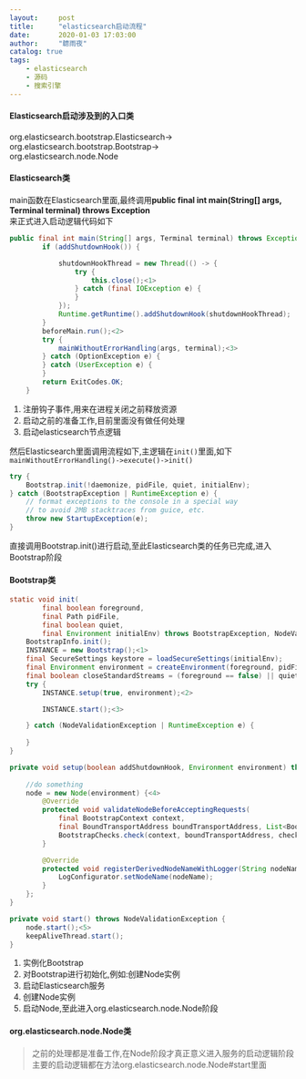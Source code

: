 ```yaml
---
layout:     post
title:      "elasticsearch启动流程"
date:       2020-01-03 17:03:00
author:     "聼雨夜"
catalog: true
tags:
    - elasticsearch
    - 源码
    - 搜索引擎
---
```

#### Elasticsearch启动涉及到的入口类
org.elasticsearch.bootstrap.Elasticsearch-></br>
org.elasticsearch.bootstrap.Bootstrap-></br>
org.elasticsearch.node.Node</br>

#### Elasticsearch类
main函数在Elasticsearch里面,最终调用<strong>public final int main(String[] args, Terminal terminal) throws Exception</strong><br/>
来正式进入启动逻辑代码如下
```java
public final int main(String[] args, Terminal terminal) throws Exception {
        if (addShutdownHook()) {

            shutdownHookThread = new Thread(() -> {
                try {
                    this.close();<1>
                } catch (final IOException e) {
                }
            });
            Runtime.getRuntime().addShutdownHook(shutdownHookThread);
        }
        beforeMain.run();<2>
        try {
            mainWithoutErrorHandling(args, terminal);<3>
        } catch (OptionException e) {
        } catch (UserException e) {
        }
        return ExitCodes.OK;
    }
```
1. 注册钩子事件,用来在进程关闭之前释放资源
2. 启动之前的准备工作,目前里面没有做任何处理
3. 启动elasticsearch节点逻辑

然后Elasticsearch里面调用流程如下,主逻辑在<code>init()</code>里面,如下<br/>
<code>mainWithoutErrorHandling()->execute()->init()</code>
```java
try {
    Bootstrap.init(!daemonize, pidFile, quiet, initialEnv);
} catch (BootstrapException | RuntimeException e) {
    // format exceptions to the console in a special way
    // to avoid 2MB stacktraces from guice, etc.
    throw new StartupException(e);
}
```
直接调用Bootstrap.init()进行启动,至此Elasticsearch类的任务已完成,进入Bootstrap阶段

#### Bootstrap类

```java
static void init(
        final boolean foreground,
        final Path pidFile,
        final boolean quiet,
        final Environment initialEnv) throws BootstrapException, NodeValidationException, UserException {
    BootstrapInfo.init();
    INSTANCE = new Bootstrap();<1>
    final SecureSettings keystore = loadSecureSettings(initialEnv);
    final Environment environment = createEnvironment(foreground, pidFile, keystore, initialEnv.settings(), initialEnv.configFile());
    final boolean closeStandardStreams = (foreground == false) || quiet;
    try {
        INSTANCE.setup(true, environment);<2>

        INSTANCE.start();<3>

    } catch (NodeValidationException | RuntimeException e) {
       
    }
}

private void setup(boolean addShutdownHook, Environment environment) throws BootstrapException {
    
    //do something
    node = new Node(environment) {<4>
        @Override
        protected void validateNodeBeforeAcceptingRequests(
            final BootstrapContext context,
            final BoundTransportAddress boundTransportAddress, List<BootstrapCheck> checks) throws NodeValidationException {
            BootstrapChecks.check(context, boundTransportAddress, checks);
        }

        @Override
        protected void registerDerivedNodeNameWithLogger(String nodeName) {
            LogConfigurator.setNodeName(nodeName);
        }
    };
}

private void start() throws NodeValidationException {
    node.start();<5>
    keepAliveThread.start();
}
```
1. 实例化Bootstrap
2. 对Bootstrap进行初始化,例如:创建Node实例
3. 启动Elasticsearch服务
4. 创建Node实例
5. 启动Node,至此进入org.elasticsearch.node.Node阶段

#### org.elasticsearch.node.Node类
>之前的处理都是准备工作,在Node阶段才真正意义进入服务的启动逻辑阶段
>主要的启动逻辑都在方法org.elasticsearch.node.Node#start里面


